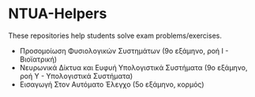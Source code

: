 # NTUA-Helpers
These repositories help students solve exam problems/exercises.

 - Προσομοίωση Φυσιολογικών Συστημάτων (9o εξάμηνο, ροή Ι - Βιοϊατρική)
 - Νευρωνικά Δίκτυα και Ευφυή Υπολογιστικά Συστήματα (9o εξάμηνο, ροή Υ - Υπολογιστικά Συστήματα)
 - Εισαγωγή Στον Αυτόματο Έλεγχο (5ο εξάμηνο, κορμός)
